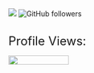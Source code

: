 

<picture>
<img src="https://readme-typing-svg.demolab.com?font=Fira+Code&size=40&duration=2000&pause=500&vCenter=true&width=500&height=100&lines=%22Hello+World!%22+;I+am+Roy.;My+repos+are+fun!;%22Trust+me+bro.%22" />
</picture>

<picture>
<img alt="GitHub followers" src="https://img.shields.io/github/followers/ltsRoy?label=GitHub%20&style=social">
</picture>

<br />
<br />
<p>
 <font size = "5">
Profile Views: </font>
</p>

<picture>
<img width="120" height = "18" src= "https://profile-counter.glitch.me/{ltsRoy}/count.svg" />
</picture>
